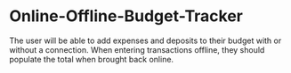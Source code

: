 # Online-Offline-Budget-Tracker
 The user will be able to add expenses and deposits to their budget with or without a connection. When entering transactions offline, they should populate the total when brought back online.
